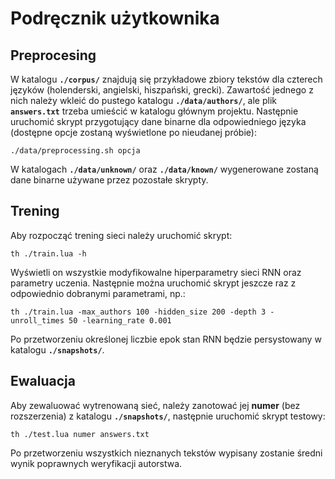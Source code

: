 # Podręcznik użytkownika
## Preprocesing
W katalogu **`./corpus/`** znajdują się przykładowe zbiory tekstów dla czterech języków (holenderski, angielski, hiszpański, grecki). Zawartość jednego z nich należy wkleić do pustego katalogu **`./data/authors/`**, ale plik **`answers.txt`** trzeba umieścić w katalogu głównym projektu. Następnie uruchomić skrypt przygotujący dane binarne dla odpowiedniego języka (dostępne opcje zostaną wyświetlone po nieudanej próbie):

`./data/preprocessing.sh opcja`

W katalogach **`./data/unknown/`** oraz **`./data/known/`** wygenerowane zostaną dane binarne używane przez pozostałe skrypty.

## Trening
Aby rozpocząć trening sieci należy uruchomić skrypt:

`th ./train.lua -h`

Wyświetli on wszystkie modyfikowalne hiperparametry sieci RNN oraz parametry uczenia. Następnie można uruchomić skrypt jeszcze raz z odpowiednio dobranymi parametrami, np.:

`th ./train.lua -max_authors 100 -hidden_size 200 -depth 3 -unroll_times 50 -learning_rate 0.001`

Po przetworzeniu określonej liczbie epok stan RNN będzie persystowany w katalogu **`./snapshots/`**.

## Ewaluacja
Aby zewaluować wytrenowaną sieć, należy zanotować jej **numer** (bez rozszerzenia) z katalogu **`./snapshots/`**, następnie uruchomić skrypt testowy:

`th ./test.lua numer answers.txt`

Po przetworzeniu wszystkich nieznanych tekstów wypisany zostanie średni wynik poprawnych weryfikacji autorstwa.
